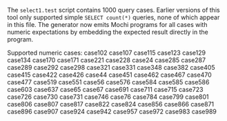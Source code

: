 The `select1.test` script contains 1000 query cases. Earlier versions of this tool only supported simple `SELECT count(*)` queries, none of which appear in this file. The generator now emits Mochi programs for all cases with numeric expectations by embedding the expected result directly in the program.

Supported numeric cases:
case102
case107
case115
case123
case129
case134
case170
case171
case221
case228
case24
case285
case287
case289
case292
case298
case321
case331
case348
case382
case405
case415
case422
case426
case44
case451
case462
case467
case470
case477
case519
case551
case56
case576
case584
case585
case586
case603
case637
case65
case67
case691
case711
case715
case723
case726
case730
case731
case746
case76
case784
case799
case801
case806
case807
case817
case822
case824
case856
case866
case871
case896
case907
case924
case942
case957
case972
case983
case989

